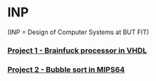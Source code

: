 # INP
(INP = Design of Computer Systems at BUT FIT)
### [Project 1 - Brainfuck processor in VHDL](https://github.com/4dwaffle/INP/tree/main/project1)
### [Project 2 - Bubble sort in MIPS64](https://github.com/4dwaffle/INP/tree/main/project2)